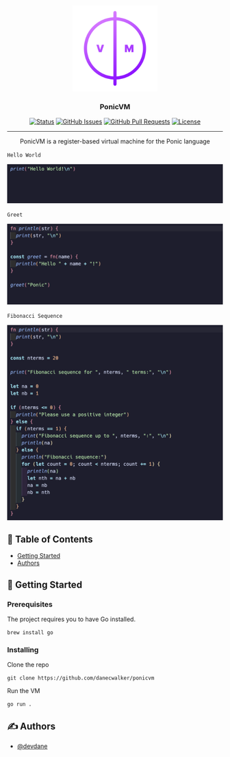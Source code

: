 <p align="center">
  <a href="https://github.com/danecwalker/ponic" rel="noopener">
 <img width=200px height=200px src="./images/logo.png" alt="Ponic logo"></a>
</p>

<h3 align="center">PonicVM</h3>

<div align="center">

[![Status](https://img.shields.io/badge/status-active-success.svg)]()
[![GitHub Issues](https://img.shields.io/github/issues/danecwalker/ponicvm.svg)](https://github.com/danecwalker/ponicvm/issues)
[![GitHub Pull Requests](https://img.shields.io/github/issues-pr/danecwalker/ponicvm.svg)](https://github.com/danecwalker/ponicvm/pulls)
[![License](https://img.shields.io/badge/license-MIT-blue.svg)](/LICENSE)

</div>

---

<p align="center"> PonicVM is a register-based virtual machine for the Ponic language
 <br> 
</p>

`Hello World`

![Hello](./images/hello.png)

`Greet`

![Greet](./images/greet.png)

`Fibonacci Sequence`

![Fib](./images/fib.png)

## 📝 Table of Contents

- [Getting Started](#getting_started)
- [Authors](#authors)

## 🏁 Getting Started <a name = "getting_started"></a>

### Prerequisites

The project requires you to have Go installed.

```
brew install go
```

### Installing

Clone the repo

```
git clone https://github.com/danecwalker/ponicvm
```

Run the VM

```
go run .
```

## ✍️ Authors <a name = "authors"></a>

- [@devdane](https://github.com/danecwalker)